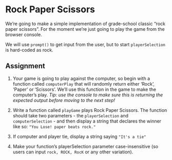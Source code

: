 # Rock Paper Scissors

We’re going to make a simple implementation of grade-school classic “rock paper scissors”. For the moment we’re just going to play the game from the browser console.

We will use `prompt()` to get input from the user, but to start `playerSelection` is hard-coded as rock.

## Assignment

1. Your game is going to play against the computer, so begin with a function called `computerPlay` that will randomly return either ‘Rock’, ‘Paper’ or ‘Scissors’. We’ll use this function in the game to make the computer’s play. _Tip: use the console to make sure this is returning the expected output before moving to the next step!_

2. Write a function called `playGame` plays Rock Paper Scissors. The function should take two parameters - the `playerSelection` and `computerSelection` - and then display a string that declares the winner like so: `"You Lose! paper beats rock."`

3. If computer and player tie, display a string saying `"It's a tie"`

4. Make your function’s playerSelection parameter case-insensitive (so users can input `rock, ROCK, RocK` or any other variation).